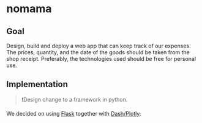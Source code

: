 # nomama

## Goal
Design, build and deploy a web app that can keep track of our expenses. The prices, quantity, and the date of the goods should be taken from the shop receipt. Preferably, the technologies used should be free for personal use. 

## Implementation
>❗Design change to a framework in python.

We decided on using [Flask](https://flask.palletsprojects.com/en/1.1.x/) together with [Dash/Plotly](https://dash.plotly.com/).
